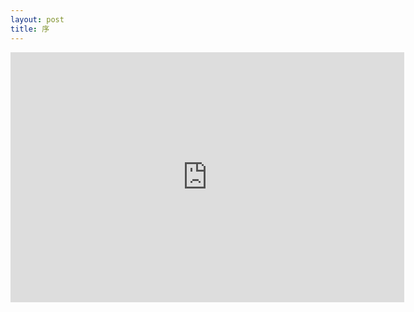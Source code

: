 ```yaml
---
layout: post
title: 序
---
```


<iframe width="630" height="400" src="https://www.youtube.com/embed/F9c_rmuW2hM" frameborder="0" allow="autoplay; encrypted-media" allowfullscreen></iframe>